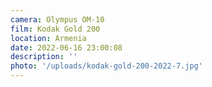 ```yaml
---
camera: Olympus OM-10
film: Kodak Gold 200
location: Armenia
date: 2022-06-16 23:00:08
description: ''
photo: '/uploads/kodak-gold-200-2022-7.jpg'
---
```


